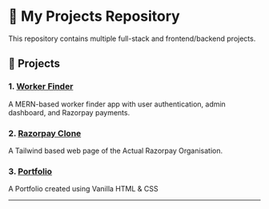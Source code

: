 # 💼 My Projects Repository

This repository contains multiple full-stack and frontend/backend projects.

## 📂 Projects

### 1. [Worker Finder](./Worker%20Finder/README.md)
A MERN-based worker finder app with user authentication, admin dashboard, and Razorpay payments.


### 2. [Razorpay Clone](./Razorpay%20Clone/README.md)
A Tailwind based web page of the Actual Razorpay Organisation.


### 3. [Portfolio](./Portfolio%20Using%20HTML%20%26%20CSS/README.md)
A Portfolio created using Vanilla HTML & CSS


---

